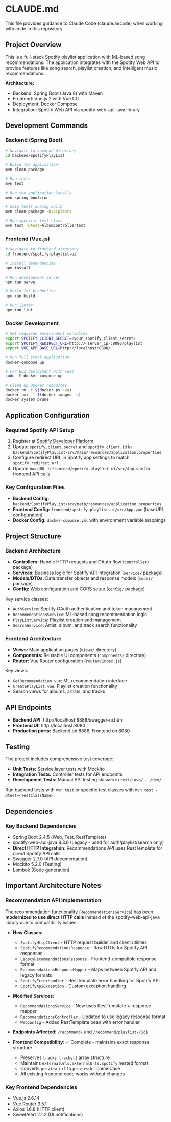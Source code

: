 # CLAUDE.md

This file provides guidance to Claude Code (claude.ai/code) when working with code in this repository.

## Project Overview

This is a full-stack Spotify playlist application with ML-based song recommendations. The application integrates with the Spotify Web API to provide features like song search, playlist creation, and intelligent music recommendations.

**Architecture:**
- Backend: Spring Boot (Java 8) with Maven
- Frontend: Vue.js 2 with Vue CLI
- Deployment: Docker Compose
- Integration: Spotify Web API via spotify-web-api-java library

## Development Commands

### Backend (Spring Boot)
```bash
# Navigate to backend directory
cd backend/SpotifyPlayList

# Build the application
mvn clean package

# Run tests
mvn test

# Run the application locally
mvn spring-boot:run

# Skip tests during build
mvn clean package -DskipTests

# Run specific test class
mvn test -Dtest=AlbumControllerTest
```

### Frontend (Vue.js)
```bash
# Navigate to frontend directory
cd frontend/spotify-playlist-ui

# Install dependencies
npm install

# Run development server
npm run serve

# Build for production
npm run build

# Run linter
npm run lint
```

### Docker Development
```bash
# Set required environment variables
export SPOTIFY_CLIENT_SECRET=<your_spotify_client_secret>
export SPOTIFY_REDIRECT_URL=http://<server_ip>:8080/playlist
export VUE_APP_BASE_URL=http://localhost:8888/

# Run full stack application
docker-compose up

# For EC2 deployment with sudo
sudo -E docker-compose up

# Clean up Docker resources
docker rm -f $(docker ps -aq)
docker rmi -f $(docker images -q)
docker system prune
```

## Application Configuration

### Required Spotify API Setup
1. Register at [Spotify Developer Platform](https://developer.spotify.com/documentation/web-api)
2. Update `spotify.client.secret` and `spotify.client.id` in `backend/SpotifyPlayList/src/main/resources/application.properties`
3. Configure redirect URL in Spotify app settings to match `spotify.redirect.url`
4. Update `baseURL` in `frontend/spotify-playlist-ui/src/App.vue` for frontend API calls

### Key Configuration Files
- **Backend Config:** `backend/SpotifyPlayList/src/main/resources/application.properties`
- **Frontend Config:** `frontend/spotify-playlist-ui/src/App.vue` (baseURL configuration)
- **Docker Config:** `docker-compose.yml` with environment variable mappings

## Project Structure

### Backend Architecture
- **Controllers:** Handle HTTP requests and OAuth flow (`controller/` package)
- **Services:** Business logic for Spotify API integration (`service/` package)  
- **Models/DTOs:** Data transfer objects and response models (`model/` package)
- **Config:** Web configuration and CORS setup (`config/` package)

Key service classes:
- `AuthService`: Spotify OAuth authentication and token management
- `RecommendationsService`: ML-based song recommendation logic
- `PlayListService`: Playlist creation and management
- `SearchService`: Artist, album, and track search functionality

### Frontend Architecture
- **Views:** Main application pages (`views/` directory)
- **Components:** Reusable UI components (`components/` directory)
- **Router:** Vue Router configuration (`router/index.js`)

Key views:
- `GetRecommendation.vue`: ML recommendation interface
- `CreatePlayList.vue`: Playlist creation functionality
- Search views for albums, artists, and tracks

## API Endpoints

- **Backend API:** http://localhost:8888/swagger-ui.html
- **Frontend UI:** http://localhost:8080
- **Production ports:** Backend on 8888, Frontend on 8080

## Testing

The project includes comprehensive test coverage:
- **Unit Tests:** Service layer tests with Mockito
- **Integration Tests:** Controller tests for API endpoints
- **Development Tests:** Manual API testing classes in `test/java/.../dev/`

Run backend tests with `mvn test` or specific test classes with `mvn test -Dtest=<TestClassName>`.

## Dependencies

### Key Backend Dependencies
- Spring Boot 2.4.5 (Web, Test, RestTemplate)
- spotify-web-api-java 8.3.6 (Legacy - used for auth/playlist/search only)
- **Direct HTTP Integration**: Recommendations API uses RestTemplate for direct Spotify API calls
- Swagger 2.7.0 (API documentation)
- Mockito 5.2.0 (Testing)
- Lombok (Code generation)

## Important Architecture Notes

### Recommendation API Implementation
The recommendation functionality (`RecommendationsService`) has been **modernized to use direct HTTP calls** instead of the spotify-web-api-java library due to compatibility issues:

- **New Classes:**
  - `SpotifyHttpClient` - HTTP request builder and client utilities
  - `SpotifyRecommendationsResponse` - Raw DTOs for Spotify API responses  
  - `LegacyRecommendationsResponse` - Frontend-compatible response format
  - `RecommendationsResponseMapper` - Maps between Spotify API and legacy formats
  - `SpotifyErrorHandler` - RestTemplate error handling for Spotify API
  - `SpotifyApiException` - Custom exception handling

- **Modified Services:**
  - `RecommendationsService` - Now uses RestTemplate + response mapper
  - `RecommendationsController` - Updated to use legacy response format
  - `WebConfig` - Added RestTemplate bean with error handler

- **Endpoints Affected:** `/recommend/` and `/recommend/playlist/{id}`
- **Frontend Compatibility:** ✅ Complete - maintains exact response structure
  - Preserves `tracks.tracks[]` array structure
  - Maintains `externalUrls.externalUrls.spotify` nested format
  - Converts `preview_url` to `previewUrl` camelCase
  - All existing frontend code works without changes

### Key Frontend Dependencies
- Vue.js 2.6.14
- Vue Router 3.5.1
- Axios 1.6.8 (HTTP client)
- SweetAlert 2.1.2 (UI notifications)